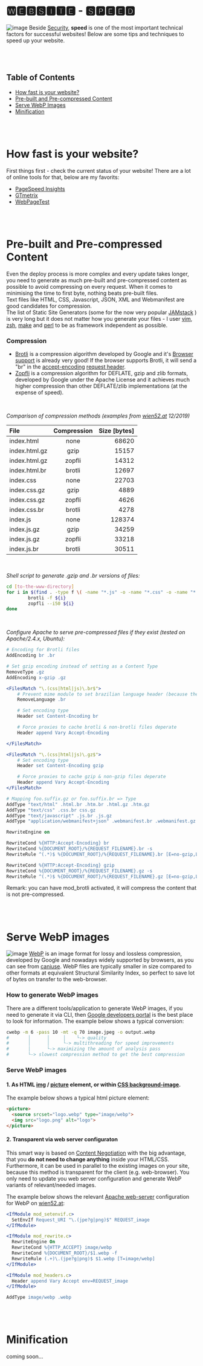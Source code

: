 # 🆆🅴🅱🆂🅸🆃🅴 - 🆂🅿🅴🅴🅳

![image](https://github.com/ManfredGruber/website/blob/master/assets/website-speed-v2.png)
Beside [Security](https://developer.mozilla.org/en-US/docs/Web/Security), **speed** is one of the most important technical factors for successful websites! Below are some tips and techniques to speed up your website.

<br/><br/>

## Table of Contents
* [How fast is your website?](#how-fast-is-your-website)
* [Pre-built and Pre-compressed Content](#static-pre-compressed-content)
* [Serve WebP Images](#serve-webp-images)
* [Minification](#minification)


<br/><br/>


# How fast is your website?
First things first - check the current status of your website! There are a lot of online tools for that, below are my favorits: 
* <a href="https://developers.google.com/speed/pagespeed/insights/" target="_blank">PageSpeed Insights</a>
* <a href="https://gtmetrix.com/" target="_blank">GTmetrix</a>
* <a href="https://www.webpagetest.org/" target="_blank">WebPageTest</a>


<br/><br/>


# Pre-built and Pre-compressed Content
Even the deploy process is more complex and every update takes longer, you need to generate as much pre-built and pre-compressed content as possible to avoid compressing on every request. When it comes to minimising the time to first byte, nothing beats pre-built files.
<br/>Text files like HTML, CSS, Javascript, JSON, XML and Webmanifest are good candidates for compression.
<br/>The list of Static Site Generators (some for the now very popular [JAMstack](https://www.staticgen.com/) ) is very long but it does not matter how you generate your files - I user [vim](https://www.vim.org/), [zsh](https://en.wikipedia.org/wiki/Z_shell), [make](https://www.gnu.org/software/make/) and [perl](https://www.perl.org/) to be as framework independent as possible.

### Compression
* <a href="https://github.com/google/brotli">Brotli</a> is a compression algorithm developed by Google and it's <a href="https://caniuse.com/#feat=brotli" target="_blank">Browser support</a> is already very good!
If the browser supports Brotli, it will send a "br" in the <a href="https://developer.mozilla.org/en-US/docs/Web/HTTP/Headers/Accept-Encoding" target="_blank">accept-encoding</a> <a href="https://developer.mozilla.org/en-US/docs/Web/HTTP/Headers" target="_blank">request header</a>.
* <a href="https://github.com/google/zopfli">Zopfli</a> is a compression algorithm for DEFLATE, gzip and zlib formats, developed by Google under the Apache License and it achieves much higher compression than other DEFLATE/zlib implementations (at the expense of speed).

<br/>

*Comparison of compression methods (examples from [wien52.at](https://wien52.at/) 12/2019)*

| File | Compression | Size [bytes] |
|:---|:---:|---:|
| index.html    |     none    |        68620 |
| index.html.gz |     gzip    |        15157 |
| index.html.gz |    zopfli   |        14312 |
| index.html.br |    brotli   |        12697 |
| index.css     |     none    |        22703 |
| index.css.gz  |     gzip    |         4889 |
| index.css.gz  |    zopfli   |         4626 |
| index.css.br  |    brotli   |         4278 |
| index.js      |     none    |       128374 |
| index.js.gz   |     gzip    |        34259 |
| index.js.gz   |    zopfli   |        33218 |
| index.js.br   |    brotli   |        30511 |

<br/>

*Shell script to generate .gzip and .br versions of files:*
```bash
cd [to-the-www-directory]
for i in $(find . -type f \( -name "*.js" -o -name "*.css" -o -name "*.html" -o -name "*.webmanifest" \) ); do
        brotli -f ${i}
        zopfli --i50 ${i}
done
```
<br>

*Configure Apache to serve pre-compressed files if they exist (tested on Apache/2.4.x, Ubuntu):*
```apache
# Encoding for Brotli files
AddEncoding br .br

# Set gzip encoding instead of setting as a Content Type
RemoveType .gz
AddEncoding x-gzip .gz

<FilesMatch "\.(css|html|js)\.br$">
	# Prevent mime module to set brazilian language header (because the file ends with .br)
	RemoveLanguage .br

	# Set encoding type
	Header set Content-Encoding br

	# Force proxies to cache brotli & non-brotli files deperate
	Header append Vary Accept-Encoding

</FilesMatch>

<FilesMatch "\.(css|html|js)\.gz$">
	# Set encoding type
	Header set Content-Encoding gzip

	# Force proxies to cache gzip & non-gzip files deperate
	Header append Vary Accept-Encoding
</FilesMatch>

# Mapping foo.suffix.gz or foo.suffix.br => Type
AddType "text/html" .html.br .htm.br .html.gz .htm.gz
AddType "text/css" .css.br css.gz
AddType "text/javascript" .js.br .js.gz
AddType "application/webmanifest+json" .webmanifest.br .webmanifest.gz

RewriteEngine on

RewriteCond %{HTTP:Accept-Encoding} br
RewriteCond %{DOCUMENT_ROOT}/%{REQUEST_FILENAME}.br -s
RewriteRule ^(.*)$ %{DOCUMENT_ROOT}/%{REQUEST_FILENAME}.br [E=no-gzip,L]

RewriteCond %{HTTP:Accept-Encoding} gzip
RewriteCond %{DOCUMENT_ROOT}/%{REQUEST_FILENAME}.gz -s
RewriteRule ^(.*)$ %{DOCUMENT_ROOT}/%{REQUEST_FILENAME}.gz [E=no-gzip,L]
```

Remark: you can have mod_brotli activated, it will compress the content that is not pre-compressed.


<br/><br/>


# Serve WebP images
![image](https://upload.wikimedia.org/wikipedia/commons/thumb/0/06/WebPLogo.svg/200px-WebPLogo.svg.png) [WebP](https://en.wikipedia.org/wiki/WebP) is an image format for lossy and lossless compression, developed by Google and nowadays widely supported by browsers, as you can see from [caniuse](https://caniuse.com/#feat=webp). 
WebP files are typically smaller in size compared to other formats at equivalent Structural Similarity Index, so perfect to save lot of bytes on transfer to the web-browser.


### How to generate WebP images
There are a different tools/application to generate WebP images, if you need to generate it via CLI, then 
[Google developers portal](https://developers.google.com/speed/webp/docs/using)
is the best place to look for information. The example below shows a typical conversion:

```sh
cwebp -m 6 -pass 10 -mt -q 70 image.jpeg -o output.webp
#       │      │     │    └-> quality
#       │      │     └-> multithreading for speed improvements
#       │      └-> maximizing the amount of analysis pass
#       └-> slowest compression method to get the best compression
```


### Serve WebP images
#### 1. As HTML [img](https://developer.mozilla.org/en-US/docs/Web/HTML/Element/img) / [picture](https://developer.mozilla.org/en-US/docs/Web/HTML/Element/picture) element, or within [CSS background-image](https://developer.mozilla.org/en-US/docs/Web/CSS/background-image).
The example below shows a typical html picture element:
```html
<picture>
  <source srcset="logo.webp" type="image/webp">
  <img src="logo.png" alt="logo">
</picture>
```

#### 2. Transparent via web server configuraton
This smart way is based on [Content Negotiation](https://en.wikipedia.org/wiki/Content_negotiation) 
with the big advantage, that you **do not need to change anything** inside your HTML/CSS.
Furthermore, it can be used in parallel to the existing images on your site, because this method is transparent for the client (e.g. web-browser).
You only need to update you web server configuration and generate WebP variants of relevant/needed images.

The example below shows the relevant [Apache web-server](https://httpd.apache.org/) configuration for WebP on [wien52.at](https://wien52.at):

```apache
<IfModule mod_setenvif.c>
  SetEnvIf Request_URI "\.(jpe?g|png)$" REQUEST_image
</IfModule>

<IfModule mod_rewrite.c>
  RewriteEngine On
  RewriteCond %{HTTP_ACCEPT} image/webp
  RewriteCond %{DOCUMENT_ROOT}/$1.webp -f
  RewriteRule (.+)\.(jpe?g|png)$ $1.webp [T=image/webp]
</IfModule>

<IfModule mod_headers.c>
  Header append Vary Accept env=REQUEST_image
</IfModule>

AddType image/webp .webp
```

<!--

Content Negotiation.
https://www.igvita.com/2013/05/01/deploying-webp-via-accept-content-negotiation/
https://medium.com/@vinhlh/how-i-apply-webp-for-optimizing-images-9b11068db349

-->


<br/><br/>


# Minification
coming soon...

